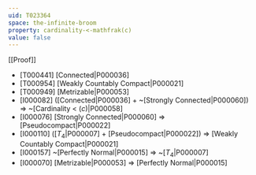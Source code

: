 ```yaml
---
uid: T023364
space: the-infinite-broom
property: cardinality-<-mathfrak(c)
value: false
---
```

[[Proof]]

* [T000441] [Connected|P000036]
* [T000954] [Weakly Countably Compact|P000021]
* [T000949] [Metrizable|P000053]
* [I000082] ([Connected|P000036] + ~[Strongly Connected|P000060]) => ~[Cardinality < $\mathfrak(c)$|P000058]
* [I000076] [Strongly Connected|P000060] => [Pseudocompact|P000022]
* [I000110] ([$T_4$|P000007] + [Pseudocompact|P000022]) => [Weakly Countably Compact|P000021]
* [I000157] ~[Perfectly Normal|P000015] => ~[$T_4$|P000007]
* [I000070] [Metrizable|P000053] => [Perfectly Normal|P000015]

